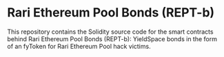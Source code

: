 # Rari Ethereum Pool Bonds (REPT-b)

This repository contains the Solidity source code for the smart contracts behind Rari Ethereum Pool Bonds (REPT-b): YieldSpace bonds in the form of an fyToken for Rari Ethereum Pool hack victims.
